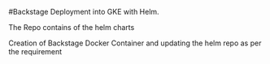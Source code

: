 #Backstage Deployment into GKE with Helm.


The Repo contains of the helm charts


Creation of Backstage Docker Container and updating the helm repo as per the requirement

